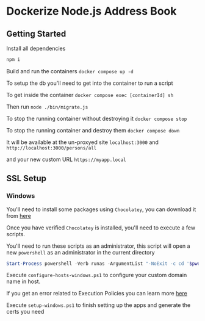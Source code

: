 # Dockerize Node.js Address Book

## Getting Started

Install all dependencies

```bash
npm i
```

Build and run the containers `docker compose up -d`

To setup the db you'll need to get into the container to run a script

To get inside the container `docker compose exec [containerId] sh`

Then run `node ./bin/migrate.js`

To stop the running container without destroying it `docker compose stop`

To stop the running container and destroy them `docker compose down`

It will be available at the un-proxyed site `localhost:3000` and `http://localhost:3000/persons/all`

and your new custom URL `https://myapp.local`

## SSL Setup

### Windows

You'll need to install some packages using `Chocolatey`, you can download it from [here](https://chocolatey.org/install)

Once you have verified `Chocolatey` is installed, you'll need to execute a few scripts.

You'll need to run these scripts as an administrator, this script will open a new `powershell` as an administrator in the current directory

```powershell
Start-Process powershell -Verb runas -ArgumentList "-NoExit -c cd '$pwd'"
```

Execute `configure-hosts-windows.ps1` to configure your custom domain name in host.

If you get an error related to Execution Policies you can learn more [here](https://docs.microsoft.com/en-us/powershell/module/microsoft.powershell.core/about/about_execution_policies?view=powershell-7.1)

Execute `setup-windows.ps1` to finish setting up the apps and generate the certs you need
